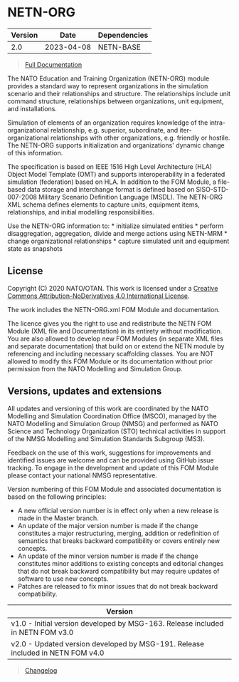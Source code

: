 # NETN-ORG


|Version| Date| Dependencies|
|---|---|---|
|2.0|2023-04-08|NETN-BASE|

> [Full Documentation](NETN-ORG.md)

The NATO Education and Training Organization (NETN-ORG) module provides a standard way to represent organizations in the simulation scenario and their relationships and structure. The relationships include unit command structure, relationships between organizations, unit equipment, and installations.

Simulation of elements of an organization requires knowledge of the intra-organizational relationship, e.g. superior, subordinate, and iter-organizational relationships with other organizations, e.g. friendly or hostile. The NETN-ORG supports initialization and organizations' dynamic change of this information.

The specification is based on IEEE 1516 High Level Architecture (HLA) Object Model Template (OMT) and supports interoperability in a federated simulation (federation) based on HLA. In addition to the FOM Module, a file-based data storage and interchange format is defined based on SISO-STD-007-2008 Military Scenario Definition Language (MSDL). The NETN-ORG XML schema defines elements to capture units, equipment items, relationships, and initial modelling responsibilities.

Use the NETN-ORG information to: * initialize simulated entities * perform disaggregation, aggregation, divide and merge actions using NETN-MRM * change organizational relationships * capture simulated unit and equipment state as snapshots

## License

Copyright (C) 2020 NATO/OTAN. This work is licensed under a [Creative Commons Attribution-NoDerivatives 4.0 International License](LICENCE.md).

The work includes the NETN-ORG.xml FOM Module and documentation.

The licence gives you the right to use and redistribute the NETN FOM Module (XML file and Documentation) in its entirety without modification. You are also allowed to develop new FOM Modules (in separate XML files and separate documentation) that build on or extend the NETN module by referencing and including necessary scaffolding classes. You are NOT allowed to modify this FOM Module or its documentation without prior permission from the NATO Modelling and Simulation Group.

## Versions, updates and extensions

All updates and versioning of this work are coordinated by the NATO Modelling and Simulation Coordination Office (MSCO), managed by the NATO Modelling and Simulation Group (NMSG) and performed as NATO Science and Technology Organization (STO) technical activities in support of the NMSG Modelling and Simulation Standards Subgroup (MS3).

Feedback on the use of this work, suggestions for improvements and identified issues are welcome and can be provided using GitHub issue tracking. To engage in the development and update of this FOM Module please contact your national NMSG representative.

Version numbering of this FOM Module and associated documentation is based on the following principles:

* A new official version number is in effect only when a new release is made in the Master branch.
* An update of the major version number is made if the change constitutes a major restructuring, merging, addition or redefinition of semantics that breaks backward compatibility or covers entirely new concepts.
* An update of the minor version number is made if the change constitutes minor additions to existing concepts and editorial changes that do not break backward compatibility but may require updates of software to use new concepts.
* Patches are released to fix minor issues that do not break backward compatibility.

|Version|
|---|
|v1.0 - Initial version developed by MSG-163. Release included in NETN FOM v3.0|
|v2.0 - Updated version developed by MSG-191. Release included in NETN FOM v4.0|

> [Changelog](changelog.md)

